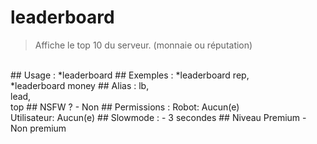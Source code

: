 # leaderboard

> Affiche le top 10 du serveur. (monnaie ou réputation)

<br>
## Usage :
*leaderboard <rep/money>
## Exemples :
*leaderboard rep,
<br>*leaderboard money
## Alias :
lb,
<br>lead,
<br>top
## NSFW ?
- Non
## Permissions :
Robot: Aucun(e)
<br>
Utilisateur: Aucun(e)
## Slowmode :
- 3 secondes
## Niveau Premium
- Non premium